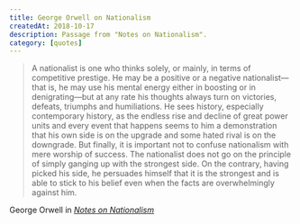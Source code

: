 ```yaml
---
title: George Orwell on Nationalism
createdAt: 2018-10-17
description: Passage from "Notes on Nationalism".
category: [quotes]
---
```


> A nationalist is one who thinks solely, or mainly, in terms of competitive prestige. He may be a
> positive or a negative nationalist—that is, he may use his mental energy either in boosting or in
> denigrating—but at any rate his thoughts always turn on victories, defeats, triumphs and humiliations. He
> sees history, especially contemporary history, as the endless rise and decline of great power units and
> every event that happens seems to him a demonstration that his own side is on the upgrade and some hated
> rival is on the downgrade. But finally, it is important not to confuse nationalism with mere worship of
> success. The nationalist does not go on the principle of simply ganging up with the strongest side. On the
> contrary, having picked his side, he persuades himself that it is the strongest and is able to stick to his
> belief even when the facts are overwhelmingly against him.

<footer class="blockquote-footer">
George Orwell in
<a href="http://orwell.ru/library/essays/nationalism/english/e_nat">
  <cite title="Notes on Nationalism"> Notes on Nationalism </cite></a
>
</footer>
